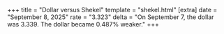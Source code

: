 +++
title = "Dollar versus Shekel"
template = "shekel.html"
[extra]
date = "September  8, 2025"
rate = "3.323"
delta = "On September  7, the dollar was 3.339. The dollar became 0.487% weaker."
+++
